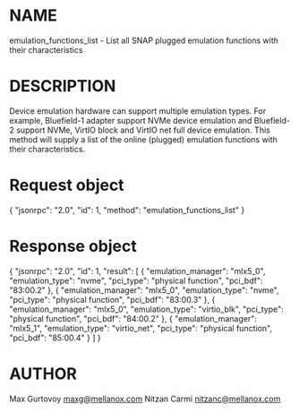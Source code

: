 # NAME

emulation_functions_list - List all SNAP plugged emulation functions with their characteristics

# DESCRIPTION

Device emulation hardware can support multiple emulation types. For example,
Bluefield-1 adapter support NVMe device emulation and Bluefield-2 support NVMe,
VirtIO block and VirtIO net full device emulation. This method will supply a
list of the online (plugged) emulation functions with their characteristics.

# Request object

{
  "jsonrpc": "2.0",
  "id": 1,
  "method": "emulation_functions_list"
}

# Response object

{
  "jsonrpc": "2.0",
  "id": 1,
  "result": [
    {
      "emulation_manager": "mlx5_0",
      "emulation_type": "nvme",
      "pci_type": "physical function",
      "pci_bdf": "83:00.2"
    },
    {
      "emulation_manager": "mlx5_0",
      "emulation_type": "nvme",
      "pci_type": "physical function",
      "pci_bdf": "83:00.3"
    },
    {
      "emulation_manager": "mlx5_0",
      "emulation_type": "virtio_blk",
      "pci_type": "physical function",
      "pci_bdf": "84:00.2"
    },
    {
      "emulation_manager": "mlx5_1",
      "emulation_type": "virtio_net",
      "pci_type": "physical function",
      "pci_bdf": "85:00.4"
    }
  ]
}


# AUTHOR

Max Gurtovoy <maxg@mellanox.com>
Nitzan Carmi <nitzanc@mellanox.com>
